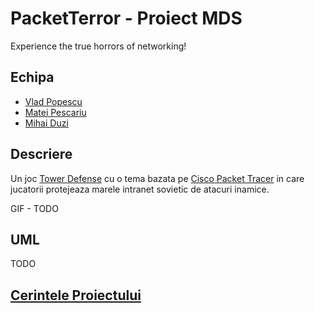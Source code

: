 # PacketTerror - Proiect MDS
Experience the true horrors of networking!

## Echipa 
- [Vlad Popescu](https://github.com/PVDoriginal)
- [Matei Pescariu](https://github.com/PescaMA)
- [Mihai Duzi](https://github.com/mihaid-asm)

## Descriere
Un joc [Tower Defense](https://en.wikipedia.org/wiki/Tower_defense) cu o tema bazata pe [Cisco Packet Tracer](https://www.netacad.com/cisco-packet-tracer) in care jucatorii protejeaza marele intranet sovietic de atacuri inamice.

GIF - TODO

## UML 
TODO

## [Cerintele Proiectului](https://app.box.com/notes/46831554845?s=6ly7x02gnt1i3yyjb5hec4no4narasnu)
